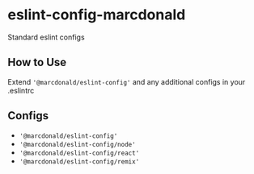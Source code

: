 # eslint-config-marcdonald

Standard eslint configs

## How to Use

Extend `'@marcdonald/eslint-config'` and any additional configs in your .eslintrc

## Configs

- `'@marcdonald/eslint-config'`
- `'@marcdonald/eslint-config/node'`
- `'@marcdonald/eslint-config/react'`
- `'@marcdonald/eslint-config/remix'`
